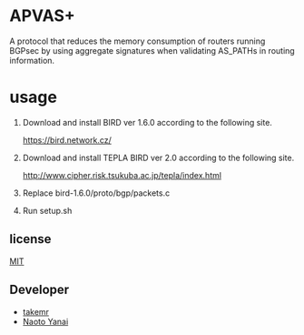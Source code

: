 # APVAS+
A protocol that reduces the memory consumption of routers running BGPsec by using aggregate signatures when validating AS_PATHs in routing information.

# usage
1. Download and install BIRD ver 1.6.0 according to the following site.

   https://bird.network.cz/

1. Download and install TEPLA BIRD ver 2.0 according to the following site.
  
   http://www.cipher.risk.tsukuba.ac.jp/tepla/index.html

1. Replace bird-1.6.0/proto/bgp/packets.c 

1. Run setup.sh

## license

[MIT](https://opensource.org/licenses/mit-license.php)

## Developer

- [takemr](https://github.com/takemr)
- [Naoto Yanai](https://github.com/naotoyanai)
